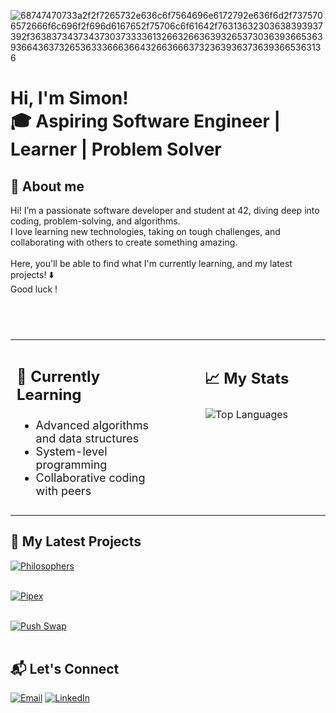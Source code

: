 ![68747470733a2f2f7265732e636c6f7564696e6172792e636f6d2f7375706572666f6c696f2f696d6167652f75706c6f61642f76313632303638393937392f363837343734373037333361326632663639326537303639366536393664363732653633366636643266366637323639363736393665363136](https://user-images.githubusercontent.com/58959408/232639433-cb0aea21-66f0-4508-a771-85e2089c5a87.gif)

<h1>Hi, I'm Simon!<br/>🎓 Aspiring Software Engineer | Learner</a> | Problem Solver</a></h1>

## 👋 About me
Hi! I’m a passionate software developer and student at 42, diving deep into coding, problem-solving, and algorithms.
<br/>
I love learning new technologies, taking on tough challenges, and collaborating with others to create something amazing.
<br/> <br/>
Here, you'll be able to find what I'm currently learning, and my latest projects! ⬇️
<br/>
Good luck !

#
<br/>
<table>
  <tr>
    <td style="width: 50%; vertical-align: top; text-align: left; padding: 10px;">
      <h3 style="font-size: 24px;">🌱 Currently Learning</h3>
      <ul style="font-size: 18px; list-style-type: disc;">
        <li>Advanced algorithms and data structures</li>
        <li>System-level programming</li>
        <li>Collaborative coding with peers</li>
      </ul>
    <td style="width: 50%; vertical-align: top; text-align: center; padding: 10px;">
      <h3 style="font-size: 24px;">📈 My Stats</h3>
      <img src="https://github-readme-stats.vercel.app/api/top-langs/?username=Simonnawara&layout=compact&theme=radical&card_width=400" alt="Top Languages" style="max-width: 100%;" />
    </td>
  </tr>
</table>

## 🚀 My Latest Projects  

[![Philosophers](https://github-readme-stats.vercel.app/api/pin/?username=Simonnawara&repo=Philosophers&theme=dracula&v=2)](https://github.com/Simonnawara/Philosophers)
<br/> <br/>

[![Pipex](https://github-readme-stats.vercel.app/api/pin/?username=Simonnawara&repo=Pipex&theme=dracula&v=1)](https://github.com/Simonnawara/pipex)
<br/> <br/>

[![Push Swap](https://github-readme-stats.vercel.app/api/pin/?username=Simonnawara&repo=Push_Swap&theme=dracula&v=1)](https://github.com/Simonnawara/push_swap)
<br/> <br/>

## 📬 Let's Connect

[![Email](https://img.shields.io/badge/-Email-D14836?style=flat-square&logo=gmail&logoColor=white)](mailto:sim.nawara@gmail.com)
[![LinkedIn](https://img.shields.io/badge/-LinkedIn-blue?style=flat-square&logo=linkedin)](https://www.linkedin.com/in/simon-nawara-24762a2b6/)  
